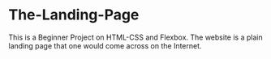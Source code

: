 # The-Landing-Page
This is a Beginner Project on HTML-CSS and Flexbox. The website is a plain landing page
that one would come across on the Internet. 